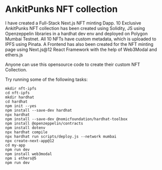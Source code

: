 # AnkitPunks NFT collection

I have created a Full-Stack Next.js NFT minting Dapp. 10 Exclusive AnkitPunks NFT collection has been created using Solidity, JS using Openzeppelin libraries in a hardhat dev env and deployed on Polygon Mumbai Testnet.
All 10 NFTs have custom metadata, which is uploaded to IPFS using Pinata.
A Frontend has also been created for the NFT minting page using Next.js@12 React Framework with the help of Web3Modal and ethers.js

Anyone can use this opensource code to create their custom NFT Collection.

Try running some of the following tasks:

```shell
mkdir nft-ipfs
cd nft-ipfs
mkdir hardhat
cd hardhat
npm init --yes
npm install --save-dev hardhat
npx hardhat
npm install --save-dev @nomicfoundation/hardhat-toolbox
npm install @openzeppelin/contracts
npm install dotenv
npx hardhat compile
npx hardhat run scripts/deploy.js --network mumbai
npx create-next-app@12
cd my-app
npm run dev
npm install web3modal
npm i ethers@5
npm run dev
```
